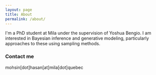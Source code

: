 ```yaml
---
layout: page
title: About
permalink: /about/
---
```


I'm a PhD student at Mila under the supervision of Yoshua Bengio. I am interested in Bayesian inference and generative modeling, particularly approaches to these using sampling methods.

### Contact me

mohsin[dot]hasan[at]mila[dot]quebec
